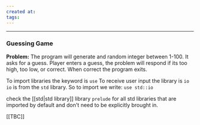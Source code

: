 ```yaml
---
created at: 
tags:
---
```

***

### Guessing Game

**Problem:** The program will generate and random integer between 1-100. It asks for a guess. Player enters a guess, the problem will respond if its too high, too low, or correct. When correct the program exits.

To import libraries the keyword is `use`
To receive user input the library is `io`
`io` is from the `std` library.
So to import we write:
`use std::io`

check the [[std|std library]] library `prelude` for all std libraries that are imported by default and don't need to be explicitly brought in.


[[TBC]]